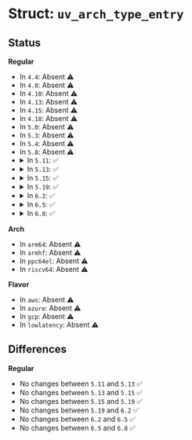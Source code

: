 # Struct: <code>uv_arch_type_entry</code>

## Status
<b>Regular</b>
<ul>
<li>
In <code>4.4</code>: Absent ⚠️
</li>
<li>
In <code>4.8</code>: Absent ⚠️
</li>
<li>
In <code>4.10</code>: Absent ⚠️
</li>
<li>
In <code>4.13</code>: Absent ⚠️
</li>
<li>
In <code>4.15</code>: Absent ⚠️
</li>
<li>
In <code>4.18</code>: Absent ⚠️
</li>
<li>
In <code>5.0</code>: Absent ⚠️
</li>
<li>
In <code>5.3</code>: Absent ⚠️
</li>
<li>
In <code>5.4</code>: Absent ⚠️
</li>
<li>
In <code>5.8</code>: Absent ⚠️
</li>
<li>
<details>
<summary>In <code>5.11</code>: ✅</summary>

```c
struct uv_arch_type_entry {
    char archtype[8];
};
```
</details>
</li>
<li>
<details>
<summary>In <code>5.13</code>: ✅</summary>

```c
struct uv_arch_type_entry {
    char archtype[8];
};
```
</details>
</li>
<li>
<details>
<summary>In <code>5.15</code>: ✅</summary>

```c
struct uv_arch_type_entry {
    char archtype[8];
};
```
</details>
</li>
<li>
<details>
<summary>In <code>5.19</code>: ✅</summary>

```c
struct uv_arch_type_entry {
    char archtype[8];
};
```
</details>
</li>
<li>
<details>
<summary>In <code>6.2</code>: ✅</summary>

```c
struct uv_arch_type_entry {
    char archtype[8];
};
```
</details>
</li>
<li>
<details>
<summary>In <code>6.5</code>: ✅</summary>

```c
struct uv_arch_type_entry {
    char archtype[8];
};
```
</details>
</li>
<li>
<details>
<summary>In <code>6.8</code>: ✅</summary>

```c
struct uv_arch_type_entry {
    char archtype[8];
};
```
</details>
</li>
</ul>
<b>Arch</b>
<ul>
<li>
In <code>arm64</code>: Absent ⚠️
</li>
<li>
In <code>armhf</code>: Absent ⚠️
</li>
<li>
In <code>ppc64el</code>: Absent ⚠️
</li>
<li>
In <code>riscv64</code>: Absent ⚠️
</li>
</ul>
<b>Flavor</b>
<ul>
<li>
In <code>aws</code>: Absent ⚠️
</li>
<li>
In <code>azure</code>: Absent ⚠️
</li>
<li>
In <code>gcp</code>: Absent ⚠️
</li>
<li>
In <code>lowlatency</code>: Absent ⚠️
</li>
</ul>

## Differences
<b>Regular</b>
<ul>
<li>
No changes between <code>5.11</code> and <code>5.13</code> ✅
</li>
<li>
No changes between <code>5.13</code> and <code>5.15</code> ✅
</li>
<li>
No changes between <code>5.15</code> and <code>5.19</code> ✅
</li>
<li>
No changes between <code>5.19</code> and <code>6.2</code> ✅
</li>
<li>
No changes between <code>6.2</code> and <code>6.5</code> ✅
</li>
<li>
No changes between <code>6.5</code> and <code>6.8</code> ✅
</li>
</ul>
